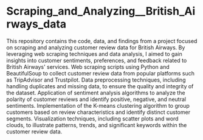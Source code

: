 # Scraping_and_Analyzing__British_Airways_data
This repository contains the code, data, and findings from a project focused on scraping and analyzing customer review data for British Airways. By leveraging web scraping techniques and data analysis, I aimed to gain insights into customer sentiments, preferences, and feedback related to British Airways' services.
Web scraping scripts using Python and BeautifulSoup to collect customer review data from popular platforms such as TripAdvisor and Trustpilot.
Data preprocessing techniques, including handling duplicates and missing data, to ensure the quality and integrity of the dataset.
Application of sentiment analysis algorithms to analyze the polarity of customer reviews and identify positive, negative, and neutral sentiments.
Implementation of the K-means clustering algorithm to group customers based on review characteristics and identify distinct customer segments.
Visualization techniques, including scatter plots and word clouds, to illustrate patterns, trends, and significant keywords within the customer review data.
